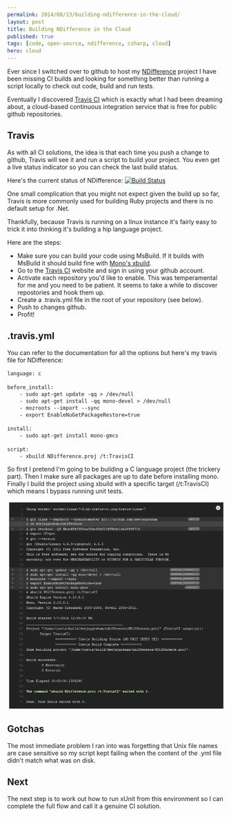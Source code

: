 ```yaml
---
permalink: 2014/08/13/building-ndifference-in-the-cloud/
layout: post
title: Building NDifference in the Cloud
published: true
tags: [code, open-source, ndifference, csharp, cloud]
hero: cloud
---
```


Ever since I switched over to github to host my [NDifference](http://http://deejaygraham.github.io/ndifference/)
project I have been missing CI builds and looking for something better than
running a script locally to check out code, build and run tests.

Eventually I discovered [Travis CI](https://travis-ci.org/) which is exactly
what I had been dreaming about, a cloud-based continuous integration service
that is free for public github repositories.

## Travis

As with all CI solutions, the idea is that each time you push a change to
github, Travis will see it and run a script to build your project. You even
get a live status indicator so you can check the last build status.

Here's the current status of NDifference: <a href="https://travis-ci.org/deejaygraham/ndifference"><img src="https://travis-ci.org/deejaygraham/ndifference.webp?branch=master" alt="Build Status"></a>

One small complication that you might not expect given the build up so far,
Travis is more commonly used for building Ruby projects and there is no default
setup for .Net.

Thankfully, because Travis is running on a linux instance it's fairly easy to
trick it into thinking it's building a hip language project.

Here are the steps:

- Make sure you can build your code using MsBuild. If it builds with MsBuild it should build fine with [Mono's xbuild](http://mono-project.com/Microsoft.Build).
- Go to the [Travis CI](https://travis-ci.org/) website and sign in using your github account.
- Activate each repository you'd like to enable. This was temperamental for me and you need to be patient. It seems to take a while to discover repostories and hook them up.
- Create a .travis.yml file in the root of your repository (see below).
- Push to changes github.
- Profit!

## .travis.yml

You can refer to the documentation for all the options but here's my travis file for NDifference:

    language: c

    before_install:
    	- sudo apt-get update -qq > /dev/null
    	- sudo apt-get install -qq mono-devel > /dev/null
    	- mozroots --import --sync
    	- export EnableNuGetPackageRestore=true

    install:
    	- sudo apt-get install mono-gmcs

    script:
    	- xbuild NDifference.proj /t:TravisCI

So first I pretend I'm going to be building a C language project (the
trickery part). Then I make sure all packages are up to date before installing
mono. Finally I build the project using xbuild with a specific target
(/t:TravisCI) which means I bypass running unit tests.

![Screenshot](/img/posts/building-ndifference-in-the-cloud/travis-screenshot.webp "Travis Working")

## Gotchas

The most immediate problem I ran into was forgetting that Unix file names
are case sensitive so my script kept failing when the content of the .yml file
didn't match what was on disk.

## Next

The next step is to work out how to run xUnit from this environment so I
can complete the full flow and call it a genuine CI solution.
